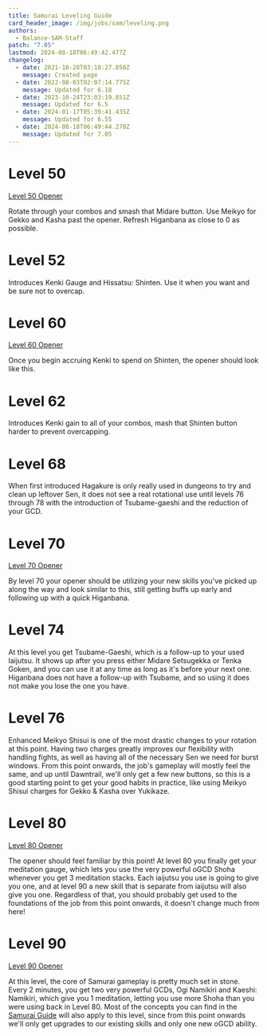 ```yaml
---
title: Samurai Leveling Guide
card_header_image: /img/jobs/sam/leveling.png
authors:
  - Balance-SAM-Staff
patch: "7.05"
lastmod: 2024-08-18T06:49:42.477Z
changelog:
  - date: 2021-10-28T03:18:27.850Z
    message: Created page
  - date: 2022-08-03T02:07:14.775Z
    message: Updated for 6.18
  - date: 2023-10-24T23:03:19.851Z
    message: Updated for 6.5
  - date: 2024-01-17T05:39:41.435Z
    message: Updated for 6.55
  - date: 2024-08-18T06:49:44.270Z
    message: Updated for 7.05
---
```

# Level 50

[Level 50 Opener](https://ffxivrotations.com/3et8)

Rotate through your combos and smash that Midare button. Use Meikyo for Gekko and Kasha past the opener. Refresh Higanbana as close to 0 as possible.

# Level 52

Introduces Kenki Gauge and Hissatsu: Shinten. Use it when you want and be sure not to overcap.

# Level 60

[Level 60 Opener](https://ffxivrotations.com/3lvo)

Once you begin accruing Kenki to spend on Shinten, the opener should look like this.

# Level 62

Introduces Kenki gain to all of your combos, mash that Shinten button harder to prevent overcapping.

# Level 68

When first introduced Hagakure is only really used in dungeons to try and clean up leftover Sen, it does not see a real rotational use until levels 76 through 78 with the introduction of Tsubame-gaeshi and the reduction of your GCD.

# Level 70

[Level 70 Opener](https://ffxivrotations.com/3lvp)

By level 70 your opener should be utilizing your new skills you've picked up along the way and look similar to this, still getting buffs up early and following up with a quick Higanbana.

# Level 74

At this level you get Tsubame-Gaeshi, which is a follow-up to your used Iaijutsu. It shows up after you press either Midare Setsugekka or Tenka Goken, and you can use it at any time as long as it's before your next one. Higanbana does not have a follow-up with Tsubame, and so using it does not make you lose the one you have.

# Level 76

Enhanced Meikyo Shisui is one of the most drastic changes to your rotation at this point. Having two charges greatly improves our flexibility with handling fights, as well as having all of the necessary Sen we need for burst windows. From this point onwards, the job's gameplay will mostly feel the same, and up until Dawntrail, we'll only get a few new buttons, so this is a good starting point to get your good habits in practice, like using Meikyo Shisui charges for Gekko & Kasha over Yukikaze.

# Level 80

[Level 80 Opener](https://midknight.dev/xiv_rotations/?rotation=U0FNfDEyfDZ8MTl8OXwxMXwzMnwyMXwzNHwxMnw2fDMwfDZ8OXwwfDExfDMyfDIzfDM0)

The opener should feel familiar by this point! At level 80 you finally get your meditation gauge, which lets you use the very powerful oGCD Shoha whenever you get 3 meditation stacks. Each iaijutsu you use is going to give you one, and at level 90 a new skill that is separate from iaijutsu will also give you one. Regardless of that, you should probably get used to the foundations of the job from this point onwards, it doesn't change much from here!

# Level 90

[Level 90 Opener](https://midknight.dev/xiv_rotations/?rotation=U0FNfDEyfDZ8MTl8OXwxMXwzMnwyMXwzNHwxMnw2fDMwfDI2fDIzfDI3fDl8NnwwfDExfDMyfDM0)

At this level, the core of Samurai gameplay is pretty much set in stone. Every 2 minutes, you get two very powerful GCDs, Ogi Namikiri and Kaeshi: Namikiri, which give you 1 meditation, letting you use more Shoha than you were using back in Level 80. Most of the concepts you can find in the [Samurai Guide](https://docs.google.com/document/d/1rwJpp7iVnar2HeetfvOoZgiYlfAGAEyq7SRNBQ_F4S0/edit) will also apply to this level, since from this point onwards we'll only get upgrades to our existing skills and only one new oGCD ability.[](https://docs.google.com/document/d/1rwJpp7iVnar2HeetfvOoZgiYlfAGAEyq7SRNBQ_F4S0/edit)